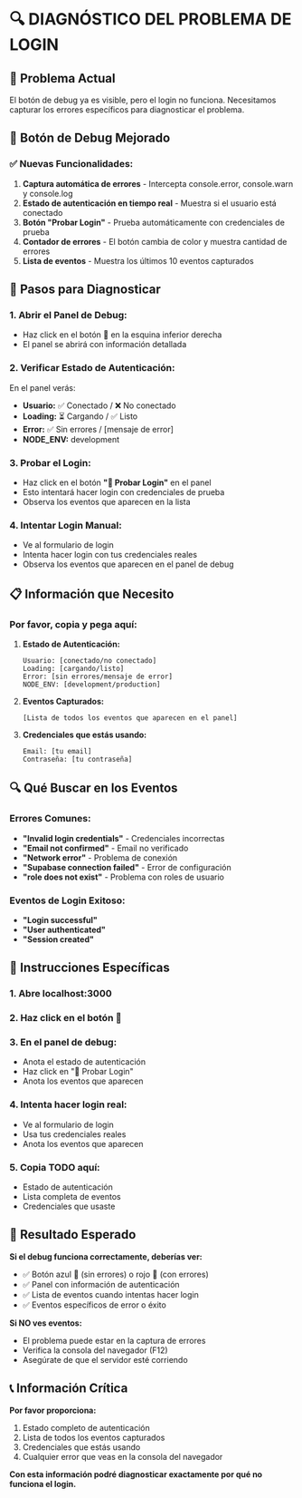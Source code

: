 # 🔍 DIAGNÓSTICO DEL PROBLEMA DE LOGIN

## 🎯 Problema Actual
El botón de debug ya es visible, pero el login no funciona. Necesitamos capturar los errores específicos para diagnosticar el problema.

## 🚀 Botón de Debug Mejorado

### **✅ Nuevas Funcionalidades:**
1. **Captura automática de errores** - Intercepta console.error, console.warn y console.log
2. **Estado de autenticación en tiempo real** - Muestra si el usuario está conectado
3. **Botón "Probar Login"** - Prueba automáticamente con credenciales de prueba
4. **Contador de errores** - El botón cambia de color y muestra cantidad de errores
5. **Lista de eventos** - Muestra los últimos 10 eventos capturados

## 🔧 Pasos para Diagnosticar

### **1. Abrir el Panel de Debug:**
- Haz click en el botón 🐛 en la esquina inferior derecha
- El panel se abrirá con información detallada

### **2. Verificar Estado de Autenticación:**
En el panel verás:
- **Usuario:** ✅ Conectado / ❌ No conectado
- **Loading:** ⏳ Cargando / ✅ Listo
- **Error:** ✅ Sin errores / [mensaje de error]
- **NODE_ENV:** development

### **3. Probar el Login:**
- Haz click en el botón **"🔑 Probar Login"** en el panel
- Esto intentará hacer login con credenciales de prueba
- Observa los eventos que aparecen en la lista

### **4. Intentar Login Manual:**
- Ve al formulario de login
- Intenta hacer login con tus credenciales reales
- Observa los eventos que aparecen en el panel de debug

## 📋 Información que Necesito

### **Por favor, copia y pega aquí:**

1. **Estado de Autenticación:**
   ```
   Usuario: [conectado/no conectado]
   Loading: [cargando/listo]
   Error: [sin errores/mensaje de error]
   NODE_ENV: [development/production]
   ```

2. **Eventos Capturados:**
   ```
   [Lista de todos los eventos que aparecen en el panel]
   ```

3. **Credenciales que estás usando:**
   ```
   Email: [tu email]
   Contraseña: [tu contraseña]
   ```

## 🔍 Qué Buscar en los Eventos

### **Errores Comunes:**
- **"Invalid login credentials"** - Credenciales incorrectas
- **"Email not confirmed"** - Email no verificado
- **"Network error"** - Problema de conexión
- **"Supabase connection failed"** - Error de configuración
- **"role does not exist"** - Problema con roles de usuario

### **Eventos de Login Exitoso:**
- **"Login successful"**
- **"User authenticated"**
- **"Session created"**

## 🚨 Instrucciones Específicas

### **1. Abre localhost:3000**

### **2. Haz click en el botón 🐛**

### **3. En el panel de debug:**
- Anota el estado de autenticación
- Haz click en "🔑 Probar Login"
- Anota los eventos que aparecen

### **4. Intenta hacer login real:**
- Ve al formulario de login
- Usa tus credenciales reales
- Anota los eventos que aparecen

### **5. Copia TODO aquí:**
- Estado de autenticación
- Lista completa de eventos
- Credenciales que usaste

## 🎯 Resultado Esperado

**Si el debug funciona correctamente, deberías ver:**
- ✅ Botón azul 🐛 (sin errores) o rojo 🐛 (con errores)
- ✅ Panel con información de autenticación
- ✅ Lista de eventos cuando intentas hacer login
- ✅ Eventos específicos de error o éxito

**Si NO ves eventos:**
- El problema puede estar en la captura de errores
- Verifica la consola del navegador (F12)
- Asegúrate de que el servidor esté corriendo

## 📞 Información Crítica

**Por favor proporciona:**
1. Estado completo de autenticación
2. Lista de todos los eventos capturados
3. Credenciales que estás usando
4. Cualquier error que veas en la consola del navegador

**Con esta información podré diagnosticar exactamente por qué no funciona el login.**
